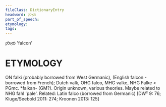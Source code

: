 ```yaml
---
fileClass: DictionaryEntry
headword: פֿאַלק
part_of_speech: 
etymology: 
tags: 
---
```

פֿאַלק
'falcon'

ETYMOLOGY
===========
ON falki (probably borrowed from West Germanic), (English falcon - borrowed from French); Dutch valk, OHG falco, MHG valke, NHG Falke < PGmc. *falkan- (GM?).
Origin unknown, various theories. Maybe related to NHG fahl 'pale'.
Related: Latin falco (borrowed from Germanic)
[DW² 9: 76; Kluge/Seebold 2011: 274; Kroonen 2013: 125]
